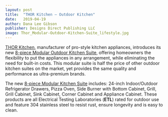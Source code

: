 ```yaml
---
layout: post
title:  "THOR Kitchen – Outdoor Kitchen"
date:   2019-04-19
author: Dana Lee Gibson
publisher: Designs Direct Publishing LLC
image: Thor_Modular-Outdoor-Kitchen-Suite_lifestyle.jpg
---
```


[THOR Kitchen](https://thorkitchen.com), manufacturer of pro-style kitchen appliances, introduces its new [8-piece Modular Outdoor Kitchen Suite](https://thorkitchen.com "outdoor kitchens"), offering homeowners the flexibility to put the appliances in any arrangement, while eliminating the need for built-in costs. This modular suite is half the price of other outdoor kitchen suites on the market, yet provides the same quality and performance as ultra-premium brands.

The new [8-piece Modular Kitchen Suite](https://thorkitchen.com "outdoor kitchens") includes: 24-inch Indoor/Outdoor Refrigerator Drawers, Pizza Oven, Side Burner with Bottom Cabinet, Grill, Grill Cabinet, Sink Cabinet, Corner Cabinet and Appliance Cabinet. These products are all Electrical Testing Laboratories (**ETL**) rated for outdoor use and feature 304 stainless steel to resist rust, ensure longevity and is easy to clean.
